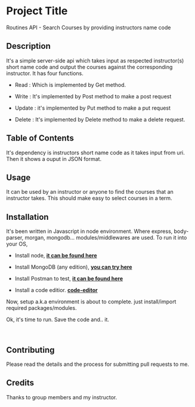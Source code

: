 Project Title
==============

Routines API - Search Courses by providing instructors name code

Description
------------

It's a simple server-side api which takes input as respected instructor(s) short name code and output the courses against the corresponding instructor. It has four functions.

 - Read : Which is implemented by Get method. 

 - Write : It's implemented by Post method to make a post request

 - Update : it's implemented by Put method to make a put request

 - Delete : It's implemented by Delete method to make a delete request.

Table of Contents
-------------------

It's dependency is instructors short name code as it takes input from uri. Then it shows a ouput in JSON format.

Usage
------

It can be used by an instructor or anyone to find the courses that an instructor takes. This should make easy to select courses in        a term.


Installation
-------------

It's been written in Javascript in node environment. Where express, body-parser, morgan, mongodb... modules/middlewares are  used. To run it into your OS,

 - Install node, **[it can be found here](https://nodejs.org/en/download/ "Node.js")**

 - Install MongoDB (any edition), **[you can try here](https://www.mongodb.com/download-center "MongoDB")**

 - Install Postman to test, **[it can be found here](https://www.getpostman.com/ "Postman")**

 - Install a code editior. **[code-editor](https://code.visualstudio.com/download "Visual Code")**

Now, setup a.k.a environment is about to complete. just install/import  required packages/modules.

Ok, it's time to run. Save the code and..   it.

&nbsp;

Contributing
-------------

Please read the details and the process for submitting pull requests to me.

Credits
-------

Thanks to group members and my instructor.
